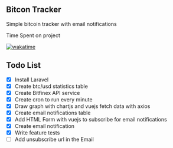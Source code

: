 ## Bitcon Tracker

Simple bitcoin tracker with email notifications

Time Spent on project

[![wakatime](https://wakatime.com/badge/user/1c4c43e2-3a20-4da9-83e0-84c9a8957863/project/2e81ddf6-13c8-4e83-9875-ff37d84737fd.svg)](https://wakatime.com/badge/user/1c4c43e2-3a20-4da9-83e0-84c9a8957863/project/2e81ddf6-13c8-4e83-9875-ff37d84737fd)

## Todo List
- [x] Install Laravel
- [x] Create btc/usd statistics table
- [X] Create Bitfinex API service
- [X] Create cron to run every minute
- [X] Draw graph with chartjs and vuejs fetch data with axios
- [X] Create email notifications table
- [X] Add HTML Form with vuejs to subscribe for email notifications
- [X] Create email notification
- [X] Write feature tests
- [ ] Add unsubscribe url in the Email
